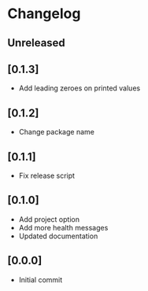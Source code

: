 # Changelog

## Unreleased

## [0.1.3]

- Add leading zeroes on printed values

## [0.1.2]

- Change package name

## [0.1.1]

- Fix release script

## [0.1.0]

- Add project option
- Add more health messages
- Updated documentation

## [0.0.0] 

 - Initial commit 
